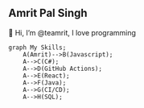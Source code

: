 ## Amrit Pal Singh
👋 Hi, I’m @teamrit, I love programming

```mermaid
graph My Skills;
    A(Amrit)-->B(Javascript);
    A-->C(C#);
    A-->D(GitHub Actions);
    A-->E(React);
    A-->F(Java);
    A-->G(CI/CD);
    A-->H(SQL);
```

